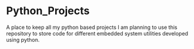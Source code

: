 # Python_Projects
A place to keep all my python based projects
I am planning to use this repository to store code for different embedded system utilities developed using python.
